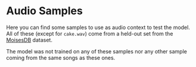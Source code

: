 # Audio Samples

Here you can find some samples to use as audio context to test the model. All of these (except for `cake.wav`) come from a held-out set from the [MoisesDB](https://github.com/moises-ai/moises-db) dataset. 

The model was not trained on any of these samples nor any other sample coming from the same songs as these ones.
